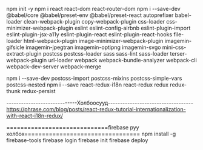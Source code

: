 npm init -y
npm i react react-dom react-router-dom
npm i --save-dev @babel/core @babel/preset-env @babel/preset-react autoprefixer babel-loader clean-webpack-plugin copy-webpack-plugin css-loader css-minimizer-webpack-plugin eslint eslint-config-airbnb eslint-plugin-import eslint-plugin-jsx-a11y eslint-plugin-react eslint-plugin-react-hooks file-loader html-webpack-plugin image-minimizer-webpack-plugin imagemin-gifsicle imagemin-jpegtran imagemin-optipng imagemin-svgo mini-css-extract-plugin postcss postcss-loader sass sass-lint sass-loader terser-webpack-plugin url-loader webpack webpack-bundle-analyzer webpack-cli webpack-dev-server webpack-merge

npm i --save-dev postcss-import postcss-mixins postcss-simple-vars postcss-nested
npm i --save react-redux-i18n react-redux redux redux-thunk redux-persist





-----------------------------Холбоосууд-----------------------------------
https://phrase.com/blog/posts/react-redux-tutorial-internationalization-with-react-i18n-redux/





=============================firebase руу холбох=================================
npm install -g firebase-tools
firebase login
firebase init
firebase deploy
